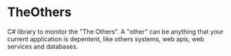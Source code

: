 TheOthers
=========

C# library to monitor the "The Others". A "other" can be anything that your current application is depentent, like 
others systems, web apis, web services and databases.
